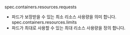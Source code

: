 spec.containers.resources.requests
- 파드가 보장받을 수 있는 최소 리소스 사용량을 의미 합니다.
spec.containers.resources.limits
- 파드가 최대로 사용할 수 있는 최대 리소스 사용량을 정의 합니다.